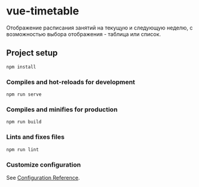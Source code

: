 # vue-timetable

Отображение расписания занятий на текущую и следующую неделю, с возможностью выбора отображения - таблица или список.

## Project setup
```
npm install
```

### Compiles and hot-reloads for development
```
npm run serve
```

### Compiles and minifies for production
```
npm run build
```

### Lints and fixes files
```
npm run lint
```

### Customize configuration
See [Configuration Reference](https://cli.vuejs.org/config/).
